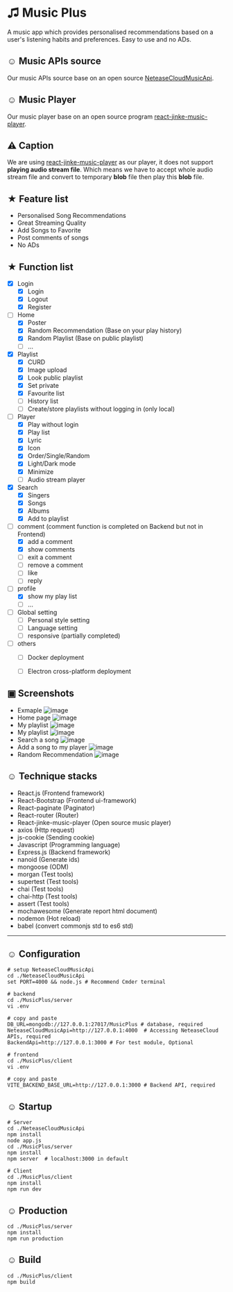 # &#x266b; Music Plus


A music app which provides personalised recommendations based on a user's listening habits and preferences.
Easy to use and no ADs.

## &#x263a; Music APIs source
Our music APIs source base on an open source [NeteaseCloudMusicApi](https://binaryify.github.io/NeteaseCloudMusicApi/#/?id=neteasecloudmusicapi).

## &#x263a; Music Player
Our music player base on an open source program [react-jinke-music-player](https://github.com/uniquemo/react-netease-music).

## ⚠ Caption 

We are using [react-jinke-music-player](https://github.com/uniquemo/react-netease-music) as our player, it does not support **playing audio stream file**. Which means we have to accept whole audio stream file and convert to temporary **blob** file then play this **blob** file. 

## ★ Feature list
* Personalised Song Recommendations
* Great Streaming Quality
* Add Songs to Favorite
* Post comments of songs
* No ADs




## ★ Function list
- [x] Login
    - [x] Login
    - [x] Logout
    - [x] Register
- [ ] Home
    - [x] Poster
    - [x] Random Recommendation (Base on your play history)
    - [x] Random Playlist (Base on public playlist)
    - [ ] ...
- [x] Playlist
    - [x] CURD
    - [x] Image upload
    - [x] Look public playlist
    - [x] Set private 
    - [x] Favourite list
    - [ ] History list
    - [ ] Create/store playlists without logging in (only local)
- [ ] Player
    - [x] Play without login
    - [x] Play list
    - [x] Lyric
    - [x] Icon
    - [x] Order/Single/Random
    - [x] Light/Dark mode
    - [x] Minimize
    - [ ] Audio stream player
- [x] Search
    - [x] Singers
    - [x] Songs
    - [x] Albums
    - [x] Add to playlist
- [ ] comment (comment function is completed on Backend but not in Frontend)
    - [x] add a comment
    - [x] show comments 
    - [ ] exit a comment
    - [ ] remove a comment
    - [ ] like
    - [ ] reply
- [ ] profile
    - [x] show my play list
    - [ ] ...
- [ ] Global setting 
    - [ ] Personal style setting
    - [ ] Language setting
    - [ ] responsive (partially completed)
- [ ] others
    - [ ] Docker deployment
    - [ ] Electron cross-platform deployment


## ▣ Screenshots
- Exmaple
![image](./Images/exmaple.gif)
- Home page
![image](./Images/Home.png)
- My playlist
![image](./Images/MyPlaylist.png)
- My playlist
![image](./Images/MyPlaylist2.png)
- Search a song
![image](./Images/Search.png)
- Add a song to my player
![image](./Images/AddingSong.png)
- Random Recommendation
![image](./Images/Random%20Recommendation.png)

## &#x263a; Technique stacks
- React.js (Frontend framework)
- React-Bootstrap (Frontend ui-framework)
- React-paginate (Paginator)
- React-router (Router)
- React-jinke-music-player (Open source music player)
- axios (Http request)
- js-cookie (Sending cookie)
- Javascript (Programming language)
- Express.js (Backend framework)
- nanoid (Generate ids)
- mongoose (ODM)
- morgan (Test tools)
- supertest (Test tools)
- chai  (Test tools)
- chai-http (Test tools)
- assert (Test tools)
- mochawesome (Generate report html document)
- nodemon (Hot reload)
- babel (convert commonjs std to es6 std)

---

## &#x263a; Configuration
```shell
# setup NeteaseCloudMusicApi
cd ./NeteaseCloudMusicApi
set PORT=4000 && node.js # Recommend Cmder terminal
```
```shell
# backend
cd ./MusicPlus/server
vi .env

# copy and paste
DB_URL=mongodb://127.0.0.1:27017/MusicPlus # database, required
NeteaseCloudMusicApi=http://127.0.0.1:4000  # Accessing NeteaseCloud APIs, required
BackendApi=http://127.0.0.1:3000 # For test module, Optional
```
```shell
# frontend
cd ./MusicPlus/client
vi .env

# copy and paste
VITE_BACKEND_BASE_URL=http://127.0.0.1:3000 # Backend API, required
```
## &#x263a; Startup
```shell
# Server
cd ./NeteaseCloudMusicApi
npm install
node app.js
cd ./MusicPlus/server
npm install
npm server  # localhost:3000 in default

# Client
cd ./MusicPlus/client
npm install 
npm run dev
```

## &#x263a; Production
```shell
cd ./MusicPlus/server
npm install
npm run production 
```

## &#x263a; Build
```shell
cd ./MusicPlus/client
npm build
```
